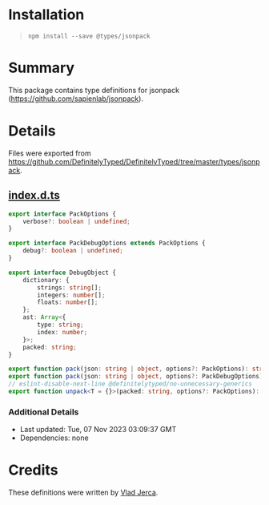 # Installation
> `npm install --save @types/jsonpack`

# Summary
This package contains type definitions for jsonpack (https://github.com/sapienlab/jsonpack).

# Details
Files were exported from https://github.com/DefinitelyTyped/DefinitelyTyped/tree/master/types/jsonpack.
## [index.d.ts](https://github.com/DefinitelyTyped/DefinitelyTyped/tree/master/types/jsonpack/index.d.ts)
````ts
export interface PackOptions {
    verbose?: boolean | undefined;
}

export interface PackDebugOptions extends PackOptions {
    debug?: boolean | undefined;
}

export interface DebugObject {
    dictionary: {
        strings: string[];
        integers: number[];
        floats: number[];
    };
    ast: Array<{
        type: string;
        index: number;
    }>;
    packed: string;
}

export function pack(json: string | object, options?: PackOptions): string;
export function pack(json: string | object, options?: PackDebugOptions): DebugObject;
// eslint-disable-next-line @definitelytyped/no-unnecessary-generics
export function unpack<T = {}>(packed: string, options?: PackOptions): T;

````

### Additional Details
 * Last updated: Tue, 07 Nov 2023 03:09:37 GMT
 * Dependencies: none

# Credits
These definitions were written by [Vlad Jerca](https://github.com/vladjerca).
